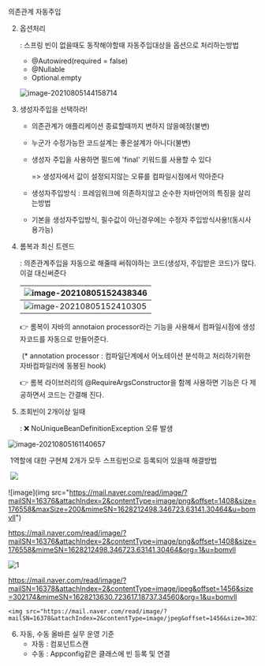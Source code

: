 의존관계 자동주입

2. 옵션처리

   : 스프링 빈이 없을때도 동작해야할때 자동주입대상을 옵션으로 처리하는방법

   - @Autowired(required = false)
   - @Nullable
   - Optional.empty

   ![image-20210805144158714](C:\Users\이보미\AppData\Roaming\Typora\typora-user-images\image-20210805144158714.png)

3. 생성자주입을 선택하라!

   - 의존관계가 애플리케이션 종료할때까지 변하지 않을예정(불변)

   - 누군가 수정가능한 코드설계는 좋은설계가 아니다(불변)

   - 생성자 주입을 사용하면 필드에 'final' 키워드를 사용할 수 있다

     => 생성자에서 값이 설정되지않는 오류를 컴파일시점에서 막아준다

   - 생성자주입방식 : 프레임워크에 의존하지않고 순수한 자바언어의 특징을 살리는방법

   - 기본을 생성자주입방식, 필수값이 아닌경우에는 수정자 주입방식사용!(동시사용가능)

     

4. 롬복과 최신 트렌드

   : 의존관계주입을 자동으로 해줄때 써줘야하는 코드(생성자, 주입받은 코드)가 많다. 이걸 대신써준다

   | ![image-20210805152438346](C:\Users\이보미\AppData\Roaming\Typora\typora-user-images\image-20210805152438346.png) |
   | :----------------------------------------------------------- |
   | ![image-20210805152410305](C:\Users\이보미\AppData\Roaming\Typora\typora-user-images\image-20210805152410305.png) |

   👉 롬복이 자바의 annotaion processor라는 기능을 사용해서 컴파일시점에 생성자코드를 자동으로 만들어준다.

   ​		(* annotation processor : 컴파일단계에서 어노테이션 분석하고 처리하기위한 자바컴파일러에 동봉된 hook)

   👉 롬복 라이브러리의 @RequireArgsConstructor을 함께 사용하면 기능은 다 제공하면서 코드는 간결해 진다.

   

5. 조회빈이 2개이상 일때

   : ❌ NoUniqueBeanDefinitionException 오류 발생

![image-20210805161140657](C:\Users\이보미\AppData\Roaming\Typora\typora-user-images\image-20210805161140657.png)

​    1역할에 대한 구현체 2개가 모두 스프링빈으로 등록되어 있을때 해결방법	

​	![](https://mail.naver.com/read/image/?mailSN=16376&attachIndex=2&contentType=image/png&offset=1408&size=176558&mimeSN=1628212498.346723.63141.30464&org=1&u=bomvll)

![image](img src="https://mail.naver.com/read/image/?mailSN=16376&attachIndex=2&contentType=image/png&offset=1408&size=176558&maxSize=200&mimeSN=1628212498.346723.63141.30464&u=bomvll")

https://mail.naver.com/read/image/?mailSN=16376&attachIndex=2&contentType=image/png&offset=1408&size=176558&mimeSN=1628212498.346723.63141.30464&org=1&u=bomvll

![1](https://mail.naver.com/read/image/?mailSN=16378&attachIndex=2&contentType=image/jpeg&offset=1456&size=302174&maxSize=200&mimeSN=1628213630.723617.18737.34560&u=bomvll)

https://mail.naver.com/read/image/?mailSN=16378&attachIndex=2&contentType=image/jpeg&offset=1456&size=302174&mimeSN=1628213630.723617.18737.34560&org=1&u=bomvll

```
<img src="https://mail.naver.com/read/image/?mailSN=16378&attachIndex=2&contentType=image/jpeg&offset=1456&size=302174&mimeSN=1628213630.723617.18737.34560&org=1&u=bomvll">
```



6. 자동, 수동 올바른 실무 운영 기준
   - 자동 : 컴포넌트스캔
   - 수동 : Appconfig같은 클래스에 빈 등록 및 연결

